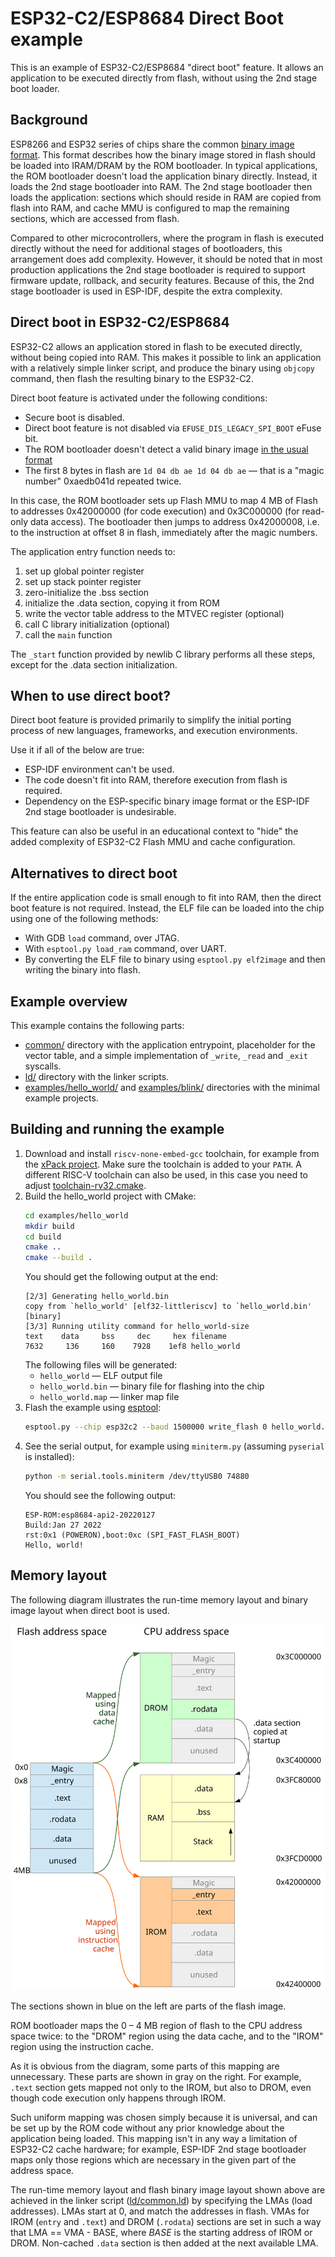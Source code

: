 # ESP32-C2/ESP8684 Direct Boot example

This is an example of ESP32-C2/ESP8684 "direct boot" feature. It allows an application to be executed directly from flash, without using the 2nd stage boot loader.

## Background

ESP8266 and ESP32 series of chips share the common [binary image format](https://docs.espressif.com/projects/esptool/en/latest/esp32/advanced-topics/firmware-image-format.html). This format describes how the binary image stored in flash should be loaded into IRAM/DRAM by the ROM bootloader. In typical applications, the ROM bootloader doesn't load the application binary directly. Instead, it loads the 2nd stage bootloader into RAM. The 2nd stage bootloader then loads the application: sections which should reside in RAM are copied from flash into RAM, and cache MMU is configured to map the remaining sections, which are accessed from flash.

Compared to other microcontrollers, where the program in flash is executed directly without the need for additional stages of bootloaders, this arrangement does add complexity. However, it should be noted that in most production applications the 2nd stage bootloader is required to support firmware update, rollback, and security features. Because of this, the 2nd stage bootloader is used in ESP-IDF, despite the extra complexity.

## Direct boot in ESP32-C2/ESP8684

ESP32-C2 allows an application stored in flash to be executed directly, without being copied into RAM. This makes it possible to link an application with a relatively simple linker script, and produce the binary using `objcopy` command, then flash the resulting binary to the ESP32-C2.

Direct boot feature is activated under the following conditions:
* Secure boot is disabled.
* Direct boot feature is not disabled via `EFUSE_DIS_LEGACY_SPI_BOOT` eFuse bit.
* The ROM bootloader doesn't detect a valid binary image [in the usual format](https://docs.espressif.com/projects/esptool/en/latest/esp32/advanced-topics/firmware-image-format.html)
* The first 8 bytes in flash are `1d 04 db ae 1d 04 db ae` — that is a "magic number" 0xaedb041d repeated twice.

In this case, the ROM bootloader sets up Flash MMU to map 4 MB of Flash to addresses 0x42000000 (for code execution) and 0x3C000000 (for read-only data access). The bootloader then jumps to address 0x42000008, i.e. to the instruction at offset 8 in flash, immediately after the magic numbers.

The application entry function needs to:
1. set up global pointer register
2. set up stack pointer register
3. zero-initialize the .bss section
4. initialize the .data section, copying it from ROM
5. write the vector table address to the MTVEC register (optional)
6. call C library initialization (optional)
7. call the `main` function

The `_start` function provided by newlib C library performs all these steps, except for the .data section initialization.

## When to use direct boot?

Direct boot feature is provided primarily to simplify the initial porting process of new languages, frameworks, and execution environments.

Use it if all of the below are true:

* ESP-IDF environment can't be used.
* The code doesn't fit into RAM, therefore execution from flash is required.
* Dependency on the ESP-specific binary image format or the ESP-IDF 2nd stage bootloader is undesirable.

This feature can also be useful in an educational context to "hide" the added complexity of ESP32-C2 Flash MMU and cache configuration.

## Alternatives to direct boot

If the entire application code is small enough to fit into RAM, then the direct boot feature is not required. Instead, the ELF file can be loaded into the chip using one of the following methods:

* With GDB `load` command, over JTAG.
* With `esptool.py load_ram` command, over UART.
* By converting the ELF file to binary using `esptool.py elf2image` and then writing the binary into flash.

## Example overview

This example contains the following parts:

* [common/](common/) directory with the application entrypoint, placeholder for the vector table, and a simple implementation of `_write`, `_read` and `_exit` syscalls.
* [ld/](ld/) directory with the linker scripts.
* [examples/hello_world/](examples/hello_world/) and [examples/blink/](examples/blink/) directories with the minimal example projects.

## Building and running the example

1. Download and install `riscv-none-embed-gcc` toolchain, for example from the [xPack project](https://xpack.github.io/riscv-none-embed-gcc/). Make sure the toolchain is added to your `PATH`.
   A different RISC-V toolchain can also be used, in this case you need to adjust [toolchain-rv32.cmake](toolchain-rv32.cmake).
2. Build the hello_world project with CMake:
   ```bash
   cd examples/hello_world
   mkdir build
   cd build
   cmake ..
   cmake --build .
   ```
   You should get the following output at the end:
   ```
   [2/3] Generating hello_world.bin
   copy from `hello_world' [elf32-littleriscv] to `hello_world.bin' [binary]
   [3/3] Running utility command for hello_world-size
   text	   data	    bss	    dec	    hex	filename
   7632	    136	    160	   7928	   1ef8	hello_world
   ```
   The following files will be generated:
   - `hello_world` — ELF output file
   - `hello_world.bin` — binary file for flashing into the chip
   - `hello_world.map` — linker map file
3. Flash the example using [esptool](https://pypi.org/project/esptool/):
   ```bash
   esptool.py --chip esp32c2 --baud 1500000 write_flash 0 hello_world.bin
   ```
4. See the serial output, for example using `miniterm.py` (assuming `pyserial` is installed):
   ```bash
   python -m serial.tools.miniterm /dev/ttyUSB0 74880
   ```
   You should see the following output:
   ```
   ESP-ROM:esp8684-api2-20220127
   Build:Jan 27 2022
   rst:0x1 (POWERON),boot:0xc (SPI_FAST_FLASH_BOOT)
   Hello, world!
   ```

## Memory layout

The following diagram illustrates the run-time memory layout and binary image layout when direct boot is used.

![img/esp32c2-directboot.svg](img/esp32c2-directboot.svg)

The sections shown in blue on the left are parts of the flash image.

ROM bootloader maps the 0 – 4 MB region of flash to the CPU address space twice: to the "DROM" region using the data cache, and to the "IROM" region using the instruction cache.

As it is obvious from the diagram, some parts of this mapping are unnecessary. These parts are shown in gray on the right. For example, `.text` section gets mapped not only to the IROM, but also to DROM, even though code execution only happens through IROM.

Such uniform mapping was chosen simply because it is universal, and can be set up by the ROM code without any prior knowledge about the application being loaded. This mapping isn't in any way a limitation of ESP32-C2 cache hardware; for example, ESP-IDF 2nd stage bootloader maps only those regions which are necessary in the given part of the address space.

The run-time memory layout and flash binary image layout shown above are achieved in the linker script ([ld/common.ld](ld/common.ld)) by specifying the LMAs (load addresses). LMAs start at 0, and match the addresses in flash. VMAs for IROM (`entry` and `.text`) and DROM (`.rodata`) sections are set in such a way that LMA == VMA - BASE, where *BASE* is the starting address of IROM or DROM. Non-cached `.data` section is then added at the next available LMA.
